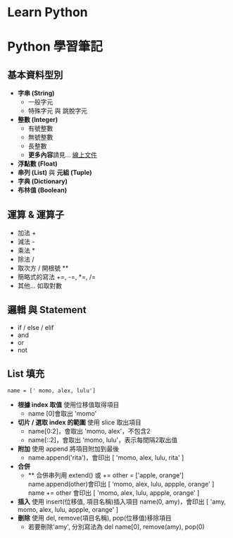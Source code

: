 # Learn Python
# Python 學習筆記

## 基本資料型別

* **字串 (String)**
    * 一般字元
    * 特殊字元 與 跳脫字元
* **整數 (Integer)**
    * 有號整數
    * 無號整數
    * 長整數
    * **更多內容**請見... [線上文件](https://www.tutorialspoint.com/python3/python_numbers.htm)
* **浮點數 (Float)**
* **串列 (List)** 與 **元組 (Tuple)**
* **字典 (Dictionary)**
* **布林值 (Boolean)**

## 運算 & 運算子

* 加法 +
* 減法 -
* 乘法 *
* 除法 /
* 取次方 / 開根號 **
* 簡略式的寫法 +=, -=, *=, /=
* 其他... 如取對數

## 邏輯 與 Statement

* if / else / elif
* and
* or
* not

 ## List 填充
 ```
 name = [' momo, alex, lulu']
 ```
 * **根據 index 取值**
     使用位移值取得項目
     * name [0]會取出 'momo'
 * **切片 / 選取 index 的範圍**
     使用 slice 取出項目
     * name[0:2]，會取出 'momo, alex'，不包含2
     * name[::2]，會取出 'momo, lulu'，表示每間隔2取出值
 * **附加**
    使用 append 將項目附加到最後
     * name.append('rita')，會印出 [ 'momo, alex, lulu, rita' ]
 * **合併**
     * ** 合併串列用 extend() 或 += 
     other = ['apple, orange']
     name.append(other)會印出 [ 'momo, alex, lulu, appple, orange' ]
     name += other 會印出 [ 'momo, alex, lulu, appple, orange' ]
 * **插入**
    使用 insert(位移值, 項目名稱)插入項目
    name(0, amy)，會印出 [ 'amy, momo, alex, lulu, appple, orange' ]
 * **刪除**
     使用 del, remove(項目名稱), pop(位移值)移除項目
     * 若要刪除'amy', 分別寫法為 del name[0], remove(amy), pop(0)